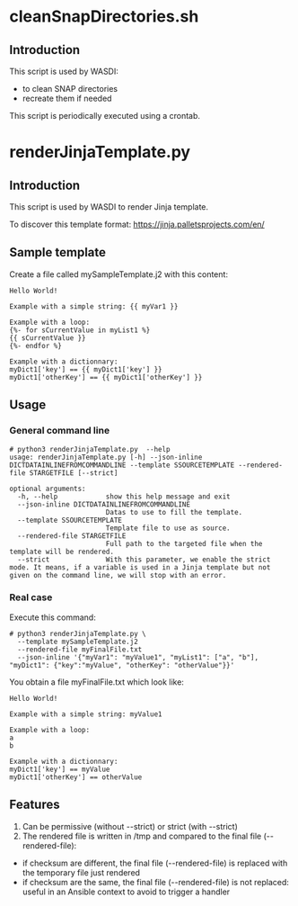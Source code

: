 # cleanSnapDirectories.sh

## Introduction

This script is used by WASDI:
  - to clean SNAP directories
  - recreate them if needed

This script is periodically executed using a crontab.

# renderJinjaTemplate.py

## Introduction

This script is used by WASDI to render Jinja template.

To discover this template format: https://jinja.palletsprojects.com/en/

## Sample template

Create a file called mySampleTemplate.j2 with this content:

```
Hello World!

Example with a simple string: {{ myVar1 }}

Example with a loop:
{%- for sCurrentValue in myList1 %}
{{ sCurrentValue }}
{%- endfor %}

Example with a dictionnary:
myDict1['key'] == {{ myDict1['key'] }}
myDict1['otherKey'] == {{ myDict1['otherKey'] }}
```

## Usage

### General command line

```
# python3 renderJinjaTemplate.py  --help
usage: renderJinjaTemplate.py [-h] --json-inline DICTDATAINLINEFROMCOMMANDLINE --template SSOURCETEMPLATE --rendered-file STARGETFILE [--strict]

optional arguments:
  -h, --help            show this help message and exit
  --json-inline DICTDATAINLINEFROMCOMMANDLINE
                        Datas to use to fill the template.
  --template SSOURCETEMPLATE
                        Template file to use as source.
  --rendered-file STARGETFILE
                        Full path to the targeted file when the template will be rendered.
  --strict              With this parameter, we enable the strict mode. It means, if a variable is used in a Jinja template but not given on the command line, we will stop with an error.
```

### Real case

Execute this command:

```
# python3 renderJinjaTemplate.py \
  --template mySampleTemplate.j2
  --rendered-file myFinalFile.txt
  --json-inline '{"myVar1": "myValue1", "myList1": ["a", "b"], "myDict1": {"key":"myValue", "otherKey": "otherValue"}}'
```

You obtain a file myFinalFile.txt which look like:

```
Hello World!

Example with a simple string: myValue1

Example with a loop:
a
b

Example with a dictionnary:
myDict1['key'] == myValue
myDict1['otherKey'] == otherValue
```

## Features

1. Can be permissive (without --strict) or strict (with --strict)
2. The rendered file is written in /tmp and compared to the final file (--rendered-file):
  - if checksum are different, the final file (--rendered-file) is replaced with the temporary file just rendered
  - if checksum are the same, the final file (--rendered-file) is not replaced: useful in an Ansible context to avoid to trigger a handler

